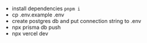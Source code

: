 - install dependencies `pnpm i`
- cp .env.example .env
- create postgres db and put connection string to .env
- npx prisma db push
- npx vercel dev
